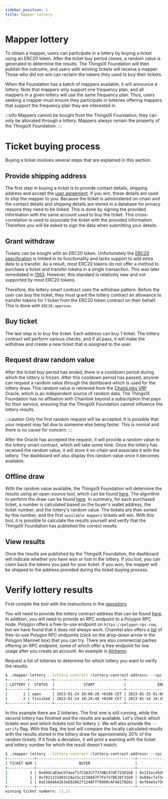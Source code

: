 ```yaml
---
sidebar_position: 1
title: Mapper lottery
---
```


# Mapper lottery
To obtain a mapper, users can participate in a lottery by buying a ticket using
an ERC20 token. After the ticket buy period closes, a random value is generated
to determine the results. The ThingsIX Foundation will then publish the outcome,
and users with winning tickets will receive a mapper. Those who did not win can
reclaim the tokens they used to buy their tickets.

When the Foundation has a batch of mappers available, it will announce a lottery.
Note that mappers only support one frequency plan, and all mappers in a given
lottery will use the same frequency plan. Thus, users seeking a mapper must
ensure they participate in lotteries offering mappers that support the frequency
plan they are interested in.

:::info
Mappers cannot be bought from the ThingsIX Foundation; they can only be
allocated through a lottery. Mappers always remain the property of the ThingsIX
Foundation.
:::

# Ticket buying process
Buying a ticket involves several steps that are explained in this section.

## Provide shipping address
The first step in buying a ticket is to provide contact details, shipping 
address and accept the [user agreement](/files/User_Agreement_for_ThingsIX_Mappers_for_Batch_2023-1.pdf). 
If you win, these details are used to ship the mapper to you. Because the ticket 
is administered on-chain and the contact details and shipping details are stored
in a database for privacy reasons they need to be linked. This is done by signing
the provided information with the same account used to buy the ticket. This
cross-correlation is used to associate the ticket with the provided information.
Therefore you will be asked to sign the data when submitting your details.

## Grant withdraw
Tickets can be bought with an ERC20 token. Unfortunately the 
[ERC20 specification](https://eips.ethereum.org/EIPS/eip-20) is limited in its
functionality and lacks support to add extra data to a transfer. As a result,
most ERC20 tokens do not offer a method to purchase a ticket and transfer tokens
in a single transaction. This was later remediated in
[1363](https://eips.ethereum.org/EIPS/eip-1363). However, this standard is
relatively new and not supported by most ERC20 tokens.

Therefore, the lottery smart contract uses the withdraw pattern. Before the user
can buy the ticket, they must grant the lottery contract an allowance to 
transfer tokens for 1 ticket from the ERC20 token contract on their behalf.
This is done with `ERC20.approve`.

## Buy ticket
The last step is to buy the ticket. Each address can buy 1 ticket. The lottery
contract will perform various checks, and if all pass, it will make the 
withdraw and create a new ticket that is assigned to the user.

## Request draw random value
After the ticket buy period has ended, there is a cooldown period during which
the lottery is frozen. After this cooldown period has passed, anyone can request
a random value through the dashboard which is used for the lottery draw. This 
random value is retrieved from the [ChainLinks VRF](https://chain.link/vrf) 
Oracle, which is an independent source of random data. The ThingsIX Foundation
has no affiliation with Chainlink beyond a subscription that pays for their
service, ensuring that the ThingsIX Foundation cannot influence the lottery
results.

:::caution
Only the first random request will be accepted. It is possible that your request
may fail due to someone else being faster. This is normal and there is no cause
for concern.
:::

After the Oracle has accepted the request, it will provide a random value to the
lottery smart contract, which will take some time. Once the lottery has received
the random value, it will store it on-chain and associate it with the lottery.
The dashboard will also display this random value once it becomes available.

## Offline draw
With the random value available, the ThingsIX Foundation will determine the
results using an open-source tool, which can be found
[here](https://github.com/ThingsIXFoundation/mapper-lottery). The algorithm to
perform the draw can be found [here](https://github.com/ThingsIXFoundation/mapper-lottery/blob/main/draw/draw.go).
In summary, for each purchased ticket, a number is calculated based on the
buyer's wallet address, the ticket number, and the lottery's random value. The
tickets are then sorted by this number, and the first `available mappers` tickets
will win. With this tool, it is possible to calculate the results yourself and
verify that the ThingsIX Foundation has published the correct results.

## View results
Once the results are published by the ThingsIX Foundation, the dashboard will
indicate whether you have won or lost in the lottery. If you lost, you can claim
back the tokens you paid for your ticket. If you won, the mapper will be shipped
to the address provided during the ticket-buying process.

# Verify lottery results
First compile the tool with the instructions in the [repository](https://github.com/ThingsIXFoundation/mapper-lottery).

You will need to provide the lottery contract address that can be found
[here](/background/smart-contracts.md). In addition, you will need to provide an
RPC endpoint to a Polygon RPC node. Polygon offers a free-to-use endpoint on
`https://polygon-rpc.com`, but we have found that it does not always work.
Chainlist also offers a [list](https://chainlist.org/?search=polygon) of
free-to-use Polygon RPC endpoints (click on the drop-down arrow in the Polygon
Mainnet box) that you can try. There are also commercial parties offering an RPC 
endpoint, some of which offer a free endpoint for low usage after you create an
account. An example is [Alchemy](https://www.alchemy.com).

Request a list of lotteries to determine for which lottery you want to verify
the results:

```bash
$ ./mapper-lottery --lottery-contract <lottery-contract-address> --rpc-endpoint <rpc-endpoint> list
+---------+----------+-------------------------------+-------------------------------+--------------------------------------------------------------------+--------------+--------+-------------------+--------------+--------------------------------------------+
| LOTTERY |  STATUS  |             START             |              END              |                            DRAW RANDOM                             | TICKET PRICE | MAPPER | MAPPERS AVAILABLE | TICKETS SOLD |                   TOKEN                    |
+---------+----------+-------------------------------+-------------------------------+--------------------------------------------------------------------+--------------+--------+-------------------+--------------+--------------------------------------------+
|       1 | open     | 2023-01-24 10:08:20 +0100 CET | 2023-01-25 01:08:20 +0100 CET |                                                                    | 1.0 USDC     | EU868  |                 2 |            0 | 0xE097d6B3100777DC31B34dC2c58fB524C2e76921 |
|       2 | finished | 2023-01-24 10:20:48 +0100 CET | 2023-01-24 10:35:48 +0100 CET | 0xeea7384c878c8cd94352e2c9041c7f61a7b0486cfd768daff7ee0f650e124e89 | 1.0 USDC     | EU868  |                 2 |            3 | 0xE097d6B3100777DC31B34dC2c58fB524C2e76921 |
+---------+----------+-------------------------------+-------------------------------+--------------------------------------------------------------------+--------------+--------+-------------------+--------------+--------------------------------------------+
```

In this example there are 2 lotteries. The first one is still running, while the
second lottery has finished and the results are available. Let's check which
tickets won and which tickets lost for lottery `2`. We will also provide the
`--verify` flag. With this flag, the tool will compare the locally calculated
results with the results stored in the lottery draw for approximately 20% of the
random tickets. If it finds a deviation, it will print a warning with the ticket
and lottery number for which the result doesn't match.

```bash
$ ./mapper-lottery --lottery-contract <lottery-contract-address> --rpc-endpoint <rpc-endpoint> tickets 2 --verify
+------------+--------------------------------------------+--------------------------------------------------------------------+--------+
| TICKET NUM |                   BUYER                    |                              DRAW NUM                              | RESULT |
+------------+--------------------------------------------+--------------------------------------------------------------------+--------+
|          3 | 0x094CaB3eCd74ee71fC583CF737dBC474F72301b0 | 0x131ecd5d9e8bb660b71c52826d18a59d03264d365b2caf24ae95dff9a49b8780 | won    |
|          1 | 0x782123189312Aa15c2C50A87F7Fe737DE38f3569 | 0x69ec7af3ebb1df1fd21b1aa49a8bfc1fc9d6a6887d8808ba5e8fbd22573b11b3 | won    |
|          2 | 0xE10A9A4263eE02062f1248Ff79090cAF48176E01 | 0xf64e5e758d3e9a0bdda35f484eaee1fcd7a5e9a92a84f8ade1f4bd9423818cae | lost   |
+------------+--------------------------------------------+--------------------------------------------------------------------+--------+
winning ticket numbers: [1,3]
```
